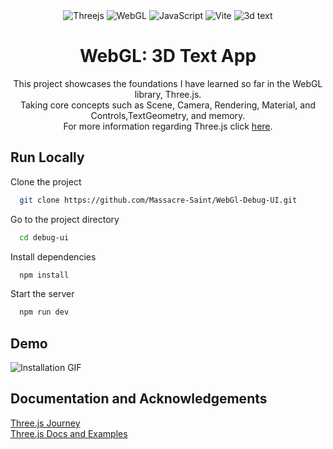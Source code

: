 <div align="center">
  <img src="https://img.shields.io/badge/threejs-black?style=for-the-badge&logo=three.js&logoColor=white" 
  alt="Threejs"/>
  <img src="https://img.shields.io/badge/WebGL-990000?logo=webgl&logoColor=white&style=for-the-badge" alt="WebGL"/>
  <img src="https://img.shields.io/badge/javascript-%23323330.svg?style=for-the-badge&logo=javascript&logoColor=%23F7DF1E" alt="JavaScript"/>
  <img src="https://img.shields.io/badge/vite-%23646CFF.svg?style=for-the-badge&logo=vite&logoColor=white" alt="Vite"/>

<img src="https://i.imgur.com/PVis31a.png" alt="3d text" />
<h1 align="center">WebGL: 3D Text App</h1>

This project showcases the foundations I have learned so far in the WebGL library, Three.js.
<br />
Taking core concepts such as Scene, Camera, Rendering, Material, and Controls,TextGeometry, and memory.
<br />
For more information regarding Three.js click [here](https://threejs.org/). 
</div>

## Run Locally

Clone the project

```bash
  git clone https://github.com/Massacre-Saint/WebGl-Debug-UI.git
```

Go to the project directory

```bash
  cd debug-ui
```

Install dependencies

```bash
  npm install
```

Start the server

```bash
  npm run dev
```
## Demo
<img src="https://media.giphy.com/media/v1.Y2lkPTc5MGI3NjExa3cyNTU2dDdlZ3B4NmRwdDY5M3V0ZzdvcXpreHlpdGtvbHZwanE0diZlcD12MV9pbnRlcm5hbF9naWZfYnlfaWQmY3Q9Zw/FHrHkh0GC4jMpy9bmE/giphy.gif" alt="Installation GIF"
/>


## Documentation and Acknowledgements
[Three.js Journey](https://threejs-journey.com/)
<br />
[Three.js Docs and Examples](https://threejs.org/)

